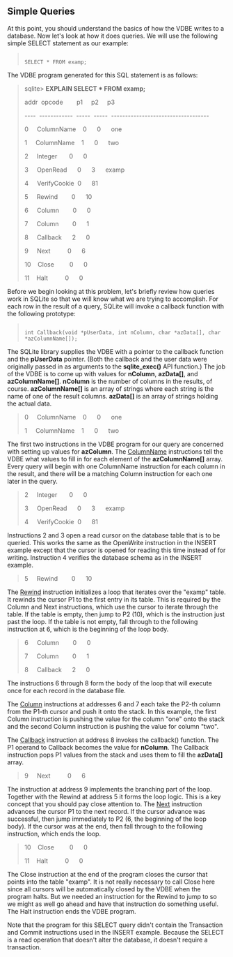 ## Simple Queries


At this point, you should understand the basics of how the VDBE
writes to a database. Now let's look at how it does queries.
We will use the following simple SELECT statement as our example:



> ```
> 
> SELECT * FROM examp;
> 
> ```


The VDBE program generated for this SQL statement is as follows:



> sqlite\> **EXPLAIN SELECT \* FROM examp;**  
> 
> addr  opcode        p1     p2     p3                                   
> 
> \-\-\-\-  \-\-\-\-\-\-\-\-\-\-\-\-  \-\-\-\-\-  \-\-\-\-\-  \-\-\-\-\-\-\-\-\-\-\-\-\-\-\-\-\-\-\-\-\-\-\-\-\-\-\-\-\-\-\-\-\-\-\-  
> 
> 0     ColumnName    0      0      one                                  
> 
> 1     ColumnName    1      0      two                                  
> 
> 2     Integer       0      0                                           
> 
> 3     OpenRead      0      3      examp                                
> 
> 4     VerifyCookie  0      81                                          
> 
> 5     Rewind        0      10                                          
> 
> 6     Column        0      0                                           
> 
> 7     Column        0      1                                           
> 
> 8     Callback      2      0                                           
> 
> 9     Next          0      6                                           
> 
> 10    Close         0      0                                           
> 
> 11    Halt          0      0


Before we begin looking at this problem, let's briefly review
how queries work in SQLite so that we will know what we are trying
to accomplish. For each row in the result of a query,
SQLite will invoke a callback function with the following
prototype:



> ```
> 
> int Callback(void *pUserData, int nColumn, char *azData[], char *azColumnName[]);
> 
> ```


The SQLite library supplies the VDBE with a pointer to the callback function
and the **pUserData** pointer. (Both the callback and the user data were
originally passed in as arguments to the **sqlite\_exec()** API function.)
The job of the VDBE is to
come up with values for **nColumn**, **azData\[]**, 
and **azColumnName\[]**.
**nColumn** is the number of columns in the results, of course.
**azColumnName\[]** is an array of strings where each string is the name
of one of the result columns. **azData\[]** is an array of strings holding
the actual data.



> 0     ColumnName    0      0      one                                  
> 
> 1     ColumnName    1      0      two


The first two instructions in the VDBE program for our query are
concerned with setting up values for **azColumn**.
The [ColumnName](opcode.html#ColumnName) instructions tell 
the VDBE what values to fill in for each element of the **azColumnName\[]** 
array. Every query will begin with one ColumnName instruction for each 
column in the result, and there will be a matching Column instruction for 
each one later in the query.




> 2     Integer       0      0                                           
> 
> 3     OpenRead      0      3      examp                                
> 
> 4     VerifyCookie  0      81


Instructions 2 and 3 open a read cursor on the database table that is 
to be queried. This works the same as the OpenWrite instruction in the 
INSERT example except that the cursor is opened for reading this time 
instead of for writing. Instruction 4 verifies the database schema as 
in the INSERT example.



> 5     Rewind        0      10


 The [Rewind](opcode.html#Rewind) instruction initializes 
a loop that iterates over the "examp" table. It rewinds the cursor P1 
to the first entry in its table. This is required by the Column and 
Next instructions, which use the cursor to iterate through the table. 
If the table is empty, then jump to P2 (10\), which is the instruction just 
past the loop. If the table is not empty, fall through to the following 
instruction at 6, which is the beginning of the loop body.



> 6     Column        0      0                                           
> 
> 7     Column        0      1                                           
> 
> 8     Callback      2      0


 The instructions 6 through 8 form the body of the loop that will 
execute once for each record in the database file. 

The [Column](opcode.html#Column) instructions at addresses 6 
and 7 each take the P2\-th column from the P1\-th cursor and push it onto 
the stack. In this example, the first Column instruction is pushing the 
value for the column "one" onto the stack and the second Column 
instruction is pushing the value for column "two". 

The [Callback](opcode.html#Callback) instruction at address 8 
invokes the callback() function. The P1 operand to Callback becomes the 
value for **nColumn**. The Callback instruction pops P1 values from
the stack and uses them to fill the **azData\[]** array.



> 9     Next          0      6


The instruction at address 9 implements the branching part of the 
loop. Together with the Rewind at address 5 it forms the loop logic. 
This is a key concept that you should pay close attention to. 
The [Next](opcode.html#Next) instruction advances the cursor 
P1 to the next record. If the cursor advance was successful, then jump 
immediately to P2 (6, the beginning of the loop body). If the cursor 
was at the end, then fall through to the following instruction, which 
ends the loop.



> 10    Close         0      0                                           
> 
> 11    Halt          0      0


The Close instruction at the end of the program closes the
cursor that points into the table "examp". It is not really necessary
to call Close here since all cursors will be automatically closed
by the VDBE when the program halts. But we needed an instruction
for the Rewind to jump to so we might as well go ahead and have that
instruction do something useful.
The Halt instruction ends the VDBE program.


Note that the program for this SELECT query didn't contain the 
Transaction and Commit instructions used in the INSERT example. Because 
the SELECT is a read operation that doesn't alter the database, it 
doesn't require a transaction.



